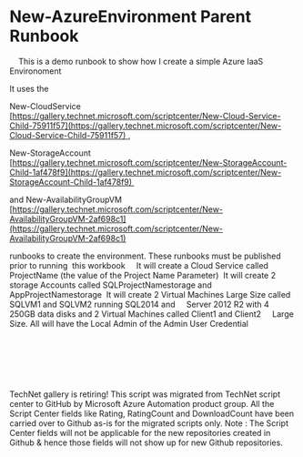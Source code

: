 ﻿New-AzureEnvironment Parent Runbook
===================================

            

    This is a demo runbook to show how I create a simple Azure IaaS Environoment


It uses the


New-CloudService [https://gallery.technet.microsoft.com/scriptcenter/New-Cloud-Service-Child-75911f57](https://gallery.technet.microsoft.com/scriptcenter/New-Cloud-Service-Child-75911f57) ,


New-StorageAccount [https://gallery.technet.microsoft.com/scriptcenter/New-StorageAccount-Child-1af478f9](https://gallery.technet.microsoft.com/scriptcenter/New-StorageAccount-Child-1af478f9) 


and New-AvailabilityGroupVM [https://gallery.technet.microsoft.com/scriptcenter/New-AvailabilityGroupVM-2af698c1](https://gallery.technet.microsoft.com/scriptcenter/New-AvailabilityGroupVM-2af698c1)


runbooks to create the environment. These runbooks must be published prior to running  this workbook
    It will create a Cloud Service called ProjectName (the value of the Project Name Parameter)  It will create 2 storage Accounts called SQLProjectNamestorage and AppProjectNamestorage  It will create 2 Virtual Machines Large Size called
 SQLVM1 and SQLVM2 running SQL2014 and     Server 2012 R2 with 4 250GB data disks and 2 Virtual Machines called Client1 and Client2     Large Size. All will have the Local Admin of the Admin User Credential


 


 

 

        
    
TechNet gallery is retiring! This script was migrated from TechNet script center to GitHub by Microsoft Azure Automation product group. All the Script Center fields like Rating, RatingCount and DownloadCount have been carried over to Github as-is for the migrated scripts only. Note : The Script Center fields will not be applicable for the new repositories created in Github & hence those fields will not show up for new Github repositories.
